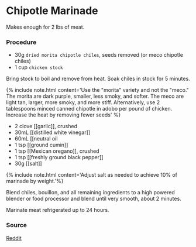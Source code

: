 # Chipotle Marinade

Makes enough for 2 lbs of meat.

### Procedure

* 30g `dried morita chipotle chiles`, seeds removed (or meco chipotle chiles)
* 1 cup `chicken stock`

Bring stock to boil and remove from heat. Soak chiles in stock for 5 minutes.

{% include note.html content='Use the "morita" variety and not the "meco." The morita are dark purple, smaller, less smoky, and softer. The meco are light tan, larger, more smoky, and more stiff. Alternatively, use 2 tablespoons minced canned chipotle in adobo per pound of chicken. Increase the heat by removing fewer seeds' %}

* 2 clove [[garlic]], crushed
* 30mL [[distilled white vinegar]]
* 60mL [[neutral oil
* 1 tsp [[ground cumin]]
* 1 tsp [[Mexican oregano]], crushed
* 1 tsp [[freshly ground black pepper]]
* 30g [[salt]]

{% include note.html content='Adjust salt as needed to achieve 10% of marinade by weight.'%}

Blend chiles, bouillon, and all remaining ingredients to a high powered blender or food processor and blend until very smooth, about 2 minutes.

Marinate meat refrigerated up to 24 hours.

### Source

[Reddit](https://www.reddit.com/r/Cooking/comments/wg214h/an\_obsessivecompulsives\_guide\_to\_chipotles\_chicken/?utm\_source=share\&utm\_medium=ios\_app\&utm\_name=iossmf)
